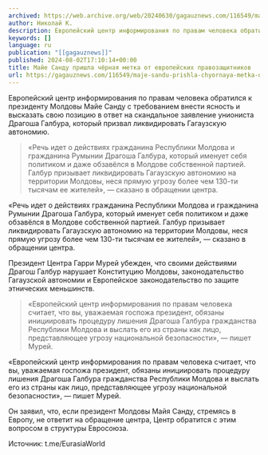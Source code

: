 ```yaml
---
archived: https://web.archive.org/web/20240630/gagauznews.com/116549/maje-sandu-prishla-chyornaya-metka-ot-evropejskih-pravozashhitnikov.html
author: Николай К.
description: Европейский центр информирования по правам человека обратился к президенту Молдовы Майе Санду с требованием внести ясность и высказать свою позицию в ответ на скандальное заявление униониста Драгоша Галбура, который призвал ликвидировать Гагаузскую автономию. «Речь идет о действиях гражданина Республики Молдова и гражданина Румынии Драгоша Галбура, который именует себя политиком и даже обзавёлся в Молдове собственной партией. Галбур призывает ликвидировать Гагаузскую автономию на территории Молдовы, неся прямую угрозу более чем 130-ти тысячам ее жителей», — сказано в обращении центра. Президент Центра Гарри Мурей убежден, что своими действиями Драгош Галбур нарушает Конституцию Молдовы, законодательство Гагаузской автономии и Европейское законодательство по защите этнических […]
keywords: []
language: ru
publication: "[[gagauznews]]"
published: 2024-08-02T17:10:14+00:00
title: Майе Санду пришла чёрная метка от европейских правозащитников
url: https://gagauznews.com/116549/maje-sandu-prishla-chyornaya-metka-ot-evropejskih-pravozashhitnikov.html
---
```


Европейский центр информирования по правам человека обратился к президенту Молдовы Майе Санду с требованием внести ясность и высказать свою позицию в ответ на скандальное заявление униониста Драгоша Галбура, который призвал ликвидировать Гагаузскую автономию.

> «Речь идет о действиях гражданина Республики Молдова и гражданина Румынии Драгоша Галбура, который именует себя политиком и даже обзавёлся в Молдове собственной партией. Галбур призывает ликвидировать Гагаузскую автономию на территории Молдовы, неся прямую угрозу более чем 130-ти тысячам ее жителей», — сказано в обращении центра.

«Речь идет о действиях гражданина Республики Молдова и гражданина Румынии Драгоша Галбура, который именует себя политиком и даже обзавёлся в Молдове собственной партией. Галбур призывает ликвидировать Гагаузскую автономию на территории Молдовы, неся прямую угрозу более чем 130-ти тысячам ее жителей», — сказано в обращении центра.

Президент Центра Гарри Мурей убежден, что своими действиями Драгош Галбур нарушает Конституцию Молдовы, законодательство Гагаузской автономии и Европейское законодательство по защите этнических меньшинств.

> «Европейский центр информирования по правам человека считает, что вы, уважаемая госпожа президент, обязаны инициировать процедуру лишения Драгоша Галбура гражданства Республики Молдова и выслать его из страны как лицо, представляющее угрозу национальной безопасности», — пишет Мурей.

«Европейский центр информирования по правам человека считает, что вы, уважаемая госпожа президент, обязаны инициировать процедуру лишения Драгоша Галбура гражданства Республики Молдова и выслать его из страны как лицо, представляющее угрозу национальной безопасности», — пишет Мурей.

Он заявил, что, если президент Молдовы Майя Санду, стремясь в Европу, не ответит на обращение центра, Центр обратится с этим вопросом в структуры Евросоюза.



Источник: t.me/EurasiaWorld
